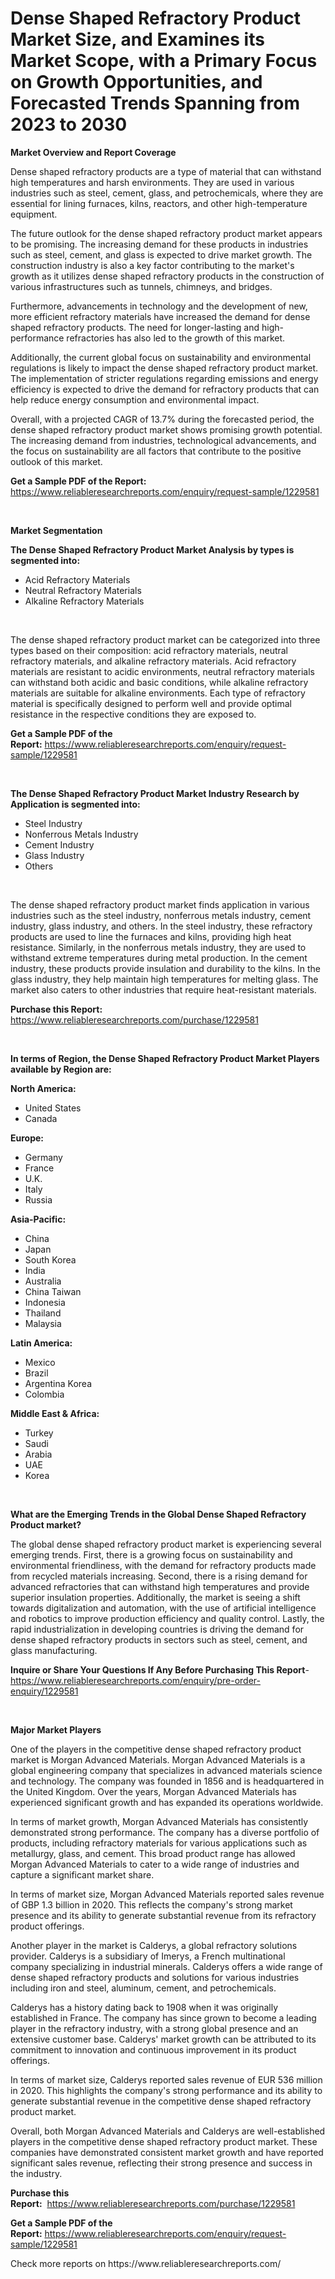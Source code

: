 <p><h1>Dense Shaped Refractory Product Market Size, and Examines its Market Scope, with a Primary Focus on Growth Opportunities, and Forecasted Trends Spanning from 2023 to 2030</h1></p><p><strong>Market Overview and Report Coverage</strong></p>
<p><p>Dense shaped refractory products are a type of material that can withstand high temperatures and harsh environments. They are used in various industries such as steel, cement, glass, and petrochemicals, where they are essential for lining furnaces, kilns, reactors, and other high-temperature equipment.</p><p>The future outlook for the dense shaped refractory product market appears to be promising. The increasing demand for these products in industries such as steel, cement, and glass is expected to drive market growth. The construction industry is also a key factor contributing to the market's growth as it utilizes dense shaped refractory products in the construction of various infrastructures such as tunnels, chimneys, and bridges.</p><p>Furthermore, advancements in technology and the development of new, more efficient refractory materials have increased the demand for dense shaped refractory products. The need for longer-lasting and high-performance refractories has also led to the growth of this market.</p><p>Additionally, the current global focus on sustainability and environmental regulations is likely to impact the dense shaped refractory product market. The implementation of stricter regulations regarding emissions and energy efficiency is expected to drive the demand for refractory products that can help reduce energy consumption and environmental impact.</p><p>Overall, with a projected CAGR of 13.7% during the forecasted period, the dense shaped refractory product market shows promising growth potential. The increasing demand from industries, technological advancements, and the focus on sustainability are all factors that contribute to the positive outlook of this market.</p></p>
<p><strong>Get a Sample PDF of the Report:</strong> <a href="https://www.reliableresearchreports.com/enquiry/request-sample/1229581">https://www.reliableresearchreports.com/enquiry/request-sample/1229581</a></p>
<p>&nbsp;</p>
<p><strong>Market Segmentation</strong></p>
<p><strong>The Dense Shaped Refractory Product Market Analysis by types is segmented into:</strong></p>
<p><ul><li>Acid Refractory Materials</li><li>Neutral Refractory Materials</li><li>Alkaline Refractory Materials</li></ul></p>
<p>&nbsp;</p>
<p><p>The dense shaped refractory product market can be categorized into three types based on their composition: acid refractory materials, neutral refractory materials, and alkaline refractory materials. Acid refractory materials are resistant to acidic environments, neutral refractory materials can withstand both acidic and basic conditions, while alkaline refractory materials are suitable for alkaline environments. Each type of refractory material is specifically designed to perform well and provide optimal resistance in the respective conditions they are exposed to.</p></p>
<p><strong>Get a Sample PDF of the Report:</strong>&nbsp;<a href="https://www.reliableresearchreports.com/enquiry/request-sample/1229581">https://www.reliableresearchreports.com/enquiry/request-sample/1229581</a></p>
<p>&nbsp;</p>
<p><strong>The Dense Shaped Refractory Product Market Industry Research by Application is segmented into:</strong></p>
<p><ul><li>Steel Industry</li><li>Nonferrous Metals Industry</li><li>Cement Industry</li><li>Glass Industry</li><li>Others</li></ul></p>
<p>&nbsp;</p>
<p><p>The dense shaped refractory product market finds application in various industries such as the steel industry, nonferrous metals industry, cement industry, glass industry, and others. In the steel industry, these refractory products are used to line the furnaces and kilns, providing high heat resistance. Similarly, in the nonferrous metals industry, they are used to withstand extreme temperatures during metal production. In the cement industry, these products provide insulation and durability to the kilns. In the glass industry, they help maintain high temperatures for melting glass. The market also caters to other industries that require heat-resistant materials.</p></p>
<p><strong>Purchase this Report:</strong>&nbsp; <a href="https://www.reliableresearchreports.com/purchase/1229581">https://www.reliableresearchreports.com/purchase/1229581</a></p>
<p>&nbsp;</p>
<p><strong>In terms of Region, the Dense Shaped Refractory Product Market Players available by Region are:</strong></p>
<p>
    <p> <strong> North America: </strong>
        <ul>
            <li>United States</li>
            <li>Canada</li>
        </ul>
        </p> 
    <p> <strong> Europe: </strong>
        <ul>
            <li>Germany</li>
            <li>France</li>
            <li>U.K.</li>
            <li>Italy</li>
            <li>Russia</li>
        </ul>
        </p> 
    <p> <strong> Asia-Pacific: </strong>
        <ul>
            <li>China</li>
            <li>Japan</li>
            <li>South Korea</li>
            <li>India</li>
            <li>Australia</li>
            <li>China Taiwan</li>
            <li>Indonesia</li>
            <li>Thailand</li>
            <li>Malaysia</li>
        </ul>
        </p> 
    <p> <strong> Latin America: </strong>
        <ul>
            <li>Mexico</li>
            <li>Brazil</li>
            <li>Argentina Korea</li>
            <li>Colombia</li>
        </ul>
        </p> 
    <p> <strong> Middle East & Africa: </strong>
        <ul>
            <li>Turkey</li>
            <li>Saudi</li>
            <li>Arabia</li>
            <li>UAE</li>
            <li>Korea</li>
        </ul>
    </p>
    </p>
<p>&nbsp;</p>
<p><strong>What are the Emerging Trends in the Global Dense Shaped Refractory Product market?</strong></p>
<p><p>The global dense shaped refractory product market is experiencing several emerging trends. First, there is a growing focus on sustainability and environmental friendliness, with the demand for refractory products made from recycled materials increasing. Second, there is a rising demand for advanced refractories that can withstand high temperatures and provide superior insulation properties. Additionally, the market is seeing a shift towards digitalization and automation, with the use of artificial intelligence and robotics to improve production efficiency and quality control. Lastly, the rapid industrialization in developing countries is driving the demand for dense shaped refractory products in sectors such as steel, cement, and glass manufacturing.</p></p>
<p><strong>Inquire or Share Your Questions If Any Before Purchasing This Report</strong>- <a href="https://www.reliableresearchreports.com/enquiry/pre-order-enquiry/1229581">https://www.reliableresearchreports.com/enquiry/pre-order-enquiry/1229581</a></p>
<p>&nbsp;</p>
<p><strong>Major Market Players</strong></p>
<p><p>One of the players in the competitive dense shaped refractory product market is Morgan Advanced Materials. Morgan Advanced Materials is a global engineering company that specializes in advanced materials science and technology. The company was founded in 1856 and is headquartered in the United Kingdom. Over the years, Morgan Advanced Materials has experienced significant growth and has expanded its operations worldwide.</p><p>In terms of market growth, Morgan Advanced Materials has consistently demonstrated strong performance. The company has a diverse portfolio of products, including refractory materials for various applications such as metallurgy, glass, and cement. This broad product range has allowed Morgan Advanced Materials to cater to a wide range of industries and capture a significant market share.</p><p>In terms of market size, Morgan Advanced Materials reported sales revenue of GBP 1.3 billion in 2020. This reflects the company's strong market presence and its ability to generate substantial revenue from its refractory product offerings. </p><p>Another player in the market is Calderys, a global refractory solutions provider. Calderys is a subsidiary of Imerys, a French multinational company specializing in industrial minerals. Calderys offers a wide range of dense shaped refractory products and solutions for various industries including iron and steel, aluminum, cement, and petrochemicals.</p><p>Calderys has a history dating back to 1908 when it was originally established in France. The company has since grown to become a leading player in the refractory industry, with a strong global presence and an extensive customer base. Calderys' market growth can be attributed to its commitment to innovation and continuous improvement in its product offerings.</p><p>In terms of market size, Calderys reported sales revenue of EUR 536 million in 2020. This highlights the company's strong performance and its ability to generate substantial revenue in the competitive dense shaped refractory product market.</p><p>Overall, both Morgan Advanced Materials and Calderys are well-established players in the competitive dense shaped refractory product market. These companies have demonstrated consistent market growth and have reported significant sales revenue, reflecting their strong presence and success in the industry.</p></p>
<p><strong>Purchase this Report:</strong>&nbsp;&nbsp;<a href="https://www.reliableresearchreports.com/purchase/1229581">https://www.reliableresearchreports.com/purchase/1229581</a></p>
<p></p>
<p><strong>Get a Sample PDF of the Report:</strong>&nbsp;<a href="https://www.reliableresearchreports.com/enquiry/request-sample/1229581">https://www.reliableresearchreports.com/enquiry/request-sample/1229581</a></p>
<p>Check more reports on https://www.reliableresearchreports.com/</p>
